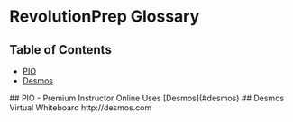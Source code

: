 # RevolutionPrep Glossary

## Table of Contents
* [PIO](#pio)
* [Desmos](#desmos)

<a name="pio">
## PIO - Premium Instructor Online
  Uses
  [Desmos](#desmos)

<a name="desmos">
## Desmos
  Virtual Whiteboard
  http://desmos.com
